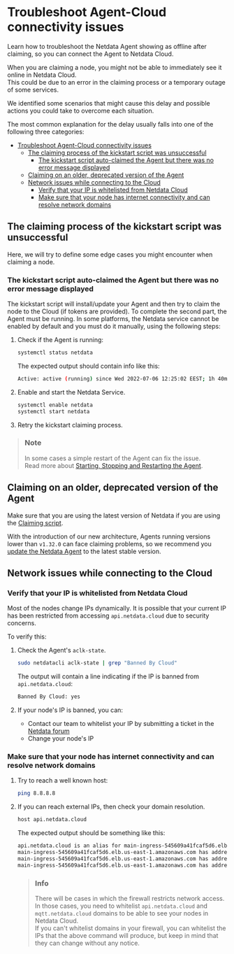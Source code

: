 # Troubleshoot Agent-Cloud connectivity issues

Learn how to troubleshoot the Netdata Agent showing as offline after claiming, so you can connect the Agent to Netdata Cloud.

When you are claiming a node, you might not be able to immediately see it online in Netdata Cloud.  
This could be due to an error in the claiming process or a temporary outage of some services.

We identified some scenarios that might cause this delay and possible actions you could take to overcome each situation.

The most common explanation for the delay usually falls into one of the following three categories:

- [Troubleshoot Agent-Cloud connectivity issues](#troubleshoot-agent-cloud-connectivity-issues)
  - [The claiming process of the kickstart script was unsuccessful](#the-claiming-process-of-the-kickstart-script-was-unsuccessful)
    - [The kickstart script auto-claimed the Agent but there was no error message displayed](#the-kickstart-script-auto-claimed-the-agent-but-there-was-no-error-message-displayed)
  - [Claiming on an older, deprecated version of the Agent](#claiming-on-an-older-deprecated-version-of-the-agent)
  - [Network issues while connecting to the Cloud](#network-issues-while-connecting-to-the-cloud)
    - [Verify that your IP is whitelisted from Netdata Cloud](#verify-that-your-ip-is-whitelisted-from-netdata-cloud)
    - [Make sure that your node has internet connectivity and can resolve network domains](#make-sure-that-your-node-has-internet-connectivity-and-can-resolve-network-domains)

## The claiming process of the kickstart script was unsuccessful

Here, we will try to define some edge cases you might encounter when claiming a node.

### The kickstart script auto-claimed the Agent but there was no error message displayed

The kickstart script will install/update your Agent and then try to claim the node to the Cloud (if tokens are provided). To
complete the second part, the Agent must be running. In some platforms, the Netdata service cannot be enabled by default
and you must do it manually, using the following steps:

1. Check if the Agent is running:

    ```bash
    systemctl status netdata
    ```

    The expected output should contain info like this:

    ```bash
    Active: active (running) since Wed 2022-07-06 12:25:02 EEST; 1h 40min ago
    ```

2. Enable and start the Netdata Service.

    ```bash
    systemctl enable netdata
    systemctl start netdata
    ```

3. Retry the kickstart claiming process.

> ### Note
>
> In some cases a simple restart of the Agent can fix the issue.  
> Read more about [Starting, Stopping and Restarting the Agent](https://github.com/netdata/netdata/blob/master/docs/configure/start-stop-restart.md).

## Claiming on an older, deprecated version of the Agent

Make sure that you are using the latest version of Netdata if you are using the [Claiming script](https://github.com/netdata/netdata/blob/master/claim/README.md#claiming-script).

With the introduction of our new architecture, Agents running versions lower than `v1.32.0` can face claiming problems, so we recommend you [update the Netdata Agent](https://github.com/netdata/netdata/blob/master/packaging/installer/UPDATE.md) to the latest stable version.

## Network issues while connecting to the Cloud

### Verify that your IP is whitelisted from Netdata Cloud

Most of the nodes change IPs dynamically. It is possible that your current IP has been restricted from accessing `api.netdata.cloud` due to security concerns.

To verify this:

1. Check the Agent's `aclk-state`.

    ```bash
    sudo netdatacli aclk-state | grep "Banned By Cloud"
    ```

    The output will contain a line indicating if the IP is banned from `api.netdata.cloud`:

    ```bash
    Banned By Cloud: yes
    ```

2. If your node's IP is banned, you can:

    - Contact our team to whitelist your IP by submitting a ticket in the [Netdata forum](https://community.netdata.cloud/)
    - Change your node's IP

### Make sure that your node has internet connectivity and can resolve network domains

1. Try to reach a well known host:

    ```bash
    ping 8.8.8.8
    ```
  
2. If you can reach external IPs, then check your domain resolution.

    ```bash
    host api.netdata.cloud
    ```

    The expected output should be something like this:

    ```bash
    api.netdata.cloud is an alias for main-ingress-545609a41fcaf5d6.elb.us-east-1.amazonaws.com.
    main-ingress-545609a41fcaf5d6.elb.us-east-1.amazonaws.com has address 54.198.178.11
    main-ingress-545609a41fcaf5d6.elb.us-east-1.amazonaws.com has address 44.207.131.212
    main-ingress-545609a41fcaf5d6.elb.us-east-1.amazonaws.com has address 44.196.50.41
    ```

    > ### Info
    >
    > There will be cases in which the firewall restricts network access. In those cases, you need to whitelist `api.netdata.cloud` and `mqtt.netdata.cloud` domains to be able to see your nodes in Netdata Cloud.  
    > If you can't whitelist domains in your firewall, you can whitelist the IPs that the above command will produce, but keep in mind that they can change without any notice.
